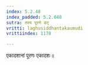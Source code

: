 ```yaml
---
index: 5.2.48
index_padded: 5.2.048
sutra: तस्य पूरणे डट्
vritti: laghusiddhantakaumudi
vrittiindex: 1178

---
```

एकादशानां पूरणः एकादशः॥